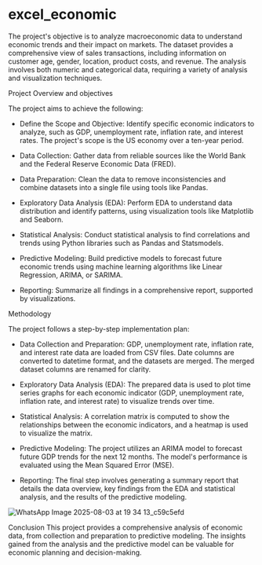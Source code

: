 # excel_economic

The project's objective is to analyze macroeconomic data to understand economic trends and their impact on markets. The dataset provides a comprehensive view of sales transactions, including information on customer age, gender, location, product costs, and revenue.
The analysis involves both numeric and categorical data, requiring a variety of analysis and visualization techniques.

Project Overview and objectives


The project aims to achieve the following:

 * Define the Scope and Objective: Identify specific economic indicators to analyze, such as GDP, unemployment rate, inflation rate, and interest rates. The project's scope is the US economy over a ten-year period.
   
 * Data Collection: Gather data from reliable sources like the World Bank and the Federal Reserve Economic Data (FRED).
   
 * Data Preparation: Clean the data to remove inconsistencies and combine datasets into a single file using tools like Pandas.
   
 * Exploratory Data Analysis (EDA): Perform EDA to understand data distribution and identify patterns, using visualization tools like Matplotlib and Seaborn.
   
 * Statistical Analysis: Conduct statistical analysis to find correlations and trends using Python libraries such as Pandas and Statsmodels.
   
 * Predictive Modeling: Build predictive models to forecast future economic trends using machine learning algorithms like Linear Regression, ARIMA, or SARIMA.
   
 * Reporting: Summarize all findings in a comprehensive report, supported by visualizations.


Methodology

The project follows a step-by-step implementation plan:

 * Data Collection and Preparation: GDP, unemployment rate, inflation rate, and interest rate data are loaded from CSV files. Date columns are converted to datetime format, and the datasets are merged. The merged dataset columns are renamed for clarity.
   
 * Exploratory Data Analysis (EDA): The prepared data is used to plot time series graphs for each economic indicator (GDP, unemployment rate, inflation rate, and interest rate) to visualize trends over time.
   
 * Statistical Analysis: A correlation matrix is computed to show the relationships between the economic indicators, and a heatmap is used to visualize the matrix.
   
 * Predictive Modeling: The project utilizes an ARIMA model to forecast future GDP trends for the next 12 months. The model's performance is evaluated using the Mean Squared Error (MSE).
   
 * Reporting: The final step involves generating a summary report that details the data overview, key findings from the EDA and statistical analysis, and the results of the predictive modeling.




![WhatsApp Image 2025-08-03 at 19 34 13_c59c5efd](https://github.com/user-attachments/assets/a12d864e-ca15-4d09-918d-b7cb8e4f48c6)

   
Conclusion
This project provides a comprehensive analysis of economic data, from collection and preparation to predictive modeling. The insights gained from the analysis and the predictive model can be valuable for economic planning and decision-making.
